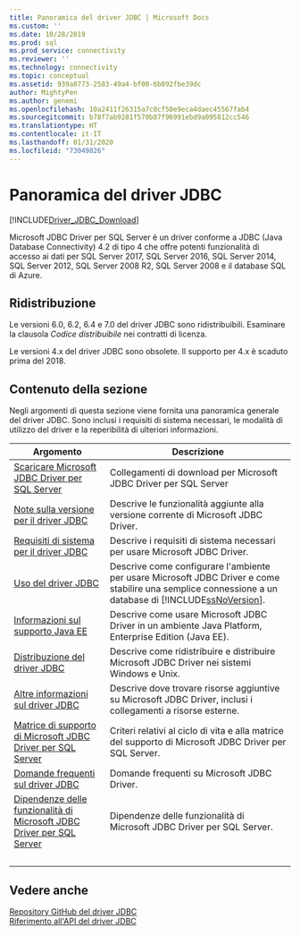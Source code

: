 ```yaml
---
title: Panoramica del driver JDBC | Microsoft Docs
ms.custom: ''
ms.date: 10/28/2019
ms.prod: sql
ms.prod_service: connectivity
ms.reviewer: ''
ms.technology: connectivity
ms.topic: conceptual
ms.assetid: 939a8773-2583-49a4-bf00-6b892fbe39dc
author: MightyPen
ms.author: genemi
ms.openlocfilehash: 10a2411f26315a7c0cf50e9eca4daec45567fab4
ms.sourcegitcommit: b78f7ab9281f570b87f96991ebd9a095812cc546
ms.translationtype: HT
ms.contentlocale: it-IT
ms.lasthandoff: 01/31/2020
ms.locfileid: "73049826"
---
```

# <a name="overview-of-the-jdbc-driver"></a>Panoramica del driver JDBC

[!INCLUDE[Driver_JDBC_Download](../../includes/driver_jdbc_download.md)]

Microsoft JDBC Driver per SQL Server è un driver conforme a JDBC (Java Database Connectivity) 4.2 di tipo 4 che offre potenti funzionalità di accesso ai dati per SQL Server 2017, SQL Server 2016, SQL Server 2014, SQL Server 2012, SQL Server 2008 R2, SQL Server 2008 e il database SQL di Azure.  

## <a name="redistribution"></a>Ridistribuzione

Le versioni 6.0, 6.2, 6.4 e 7.0 del driver JDBC sono ridistribuibili. Esaminare la clausola _Codice distribuibile_ nei contratti di licenza.

Le versioni 4.x del driver JDBC sono obsolete. Il supporto per 4.x è scaduto prima del 2018.

## <a name="in-this-section"></a>Contenuto della sezione  

Negli argomenti di questa sezione viene fornita una panoramica generale del driver JDBC. Sono inclusi i requisiti di sistema necessari, le modalità di utilizzo del driver e la reperibilità di ulteriori informazioni.  

|Argomento|Descrizione|  
|-----------|-----------------|  
|[Scaricare Microsoft JDBC Driver per SQL Server](../../connect/jdbc/download-microsoft-jdbc-driver-for-sql-server.md)|Collegamenti di download per Microsoft JDBC Driver per SQL Server|  
|[Note sulla versione per il driver JDBC](../../connect/jdbc/release-notes-for-the-jdbc-driver.md)|Descrive le funzionalità aggiunte alla versione corrente di Microsoft JDBC Driver.|  
|[Requisiti di sistema per il driver JDBC](../../connect/jdbc/system-requirements-for-the-jdbc-driver.md)|Descrive i requisiti di sistema necessari per usare Microsoft JDBC Driver.|  
|[Uso del driver JDBC](../../connect/jdbc/using-the-jdbc-driver.md)|Descrive come configurare l'ambiente per usare Microsoft JDBC Driver e come stabilire una semplice connessione a un database di [!INCLUDE[ssNoVersion](../../includes/ssnoversion-md.md)].|  
|[Informazioni sul supporto Java EE](../../connect/jdbc/understanding-java-ee-support.md)|Descrive come usare Microsoft JDBC Driver in un ambiente Java Platform, Enterprise Edition (Java EE).|  
|[Distribuzione del driver JDBC](../../connect/jdbc/deploying-the-jdbc-driver.md)|Descrive come ridistribuire e distribuire Microsoft JDBC Driver nei sistemi Windows e Unix.|  
|[Altre informazioni sul driver JDBC](../../connect/jdbc/finding-additional-jdbc-driver-information.md)|Descrive dove trovare risorse aggiuntive su Microsoft JDBC Driver, inclusi i collegamenti a risorse esterne.|  
|[Matrice di supporto di Microsoft JDBC Driver per SQL Server](../../connect/jdbc/microsoft-jdbc-driver-for-sql-server-support-matrix.md)|Criteri relativi al ciclo di vita e alla matrice del supporto di Microsoft JDBC Driver per SQL Server.|  
|[Domande frequenti sul driver JDBC](../../connect/jdbc/frequently-asked-questions-faq-for-jdbc-driver.md)|Domande frequenti su Microsoft JDBC Driver.|  
|[Dipendenze delle funzionalità di Microsoft JDBC Driver per SQL Server](../../connect/jdbc/feature-dependencies-of-microsoft-jdbc-driver-for-sql-server.md)|Dipendenze delle funzionalità di Microsoft JDBC Driver per SQL Server.|
| &nbsp; | &nbsp; |

## <a name="see-also"></a>Vedere anche  
 [Repository GitHub del driver JDBC](https://github.com/microsoft/mssql-jdbc)  
 [Riferimento all'API del driver JDBC](../../connect/jdbc/reference/jdbc-driver-api-reference.md)  
  
  
